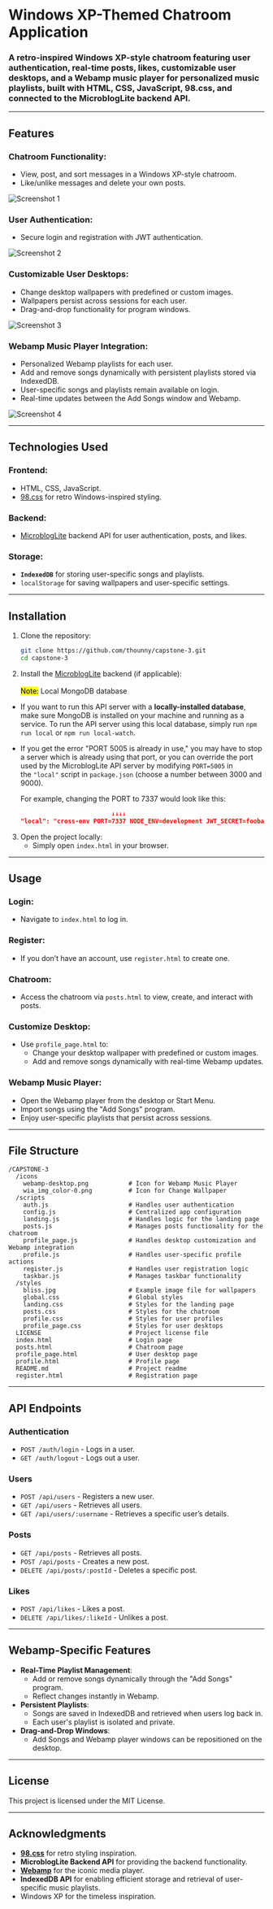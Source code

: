 # Windows XP-Themed Chatroom Application

### A retro-inspired Windows XP-style chatroom featuring user authentication, real-time posts, likes, customizable user desktops, and a Webamp music player for personalized music playlists, built with **HTML**, **CSS**, **JavaScript**, **98.css**, and connected to the **MicroblogLite backend API**.

---

## **Features**

### **Chatroom Functionality**:

- View, post, and sort messages in a Windows XP-style chatroom.
- Like/unlike messages and delete your own posts.

![Screenshot 1](./screenshots/capstone_3_1.gif)

### **User Authentication**:

- Secure login and registration with JWT authentication.

![Screenshot 2](./screenshots/capstone_3_4.gif)

### **Customizable User Desktops**:

- Change desktop wallpapers with predefined or custom images.
- Wallpapers persist across sessions for each user.
- Drag-and-drop functionality for program windows.

![Screenshot 3](./screenshots/capstone_3_2.gif)

### **Webamp Music Player Integration**:

- Personalized Webamp playlists for each user.
- Add and remove songs dynamically with persistent playlists stored via IndexedDB.
- User-specific songs and playlists remain available on login.
- Real-time updates between the Add Songs window and Webamp.

![Screenshot 4](./screenshots/capstone_3_3.gif)

---

## **Technologies Used**

### **Frontend**:

- HTML, CSS, JavaScript.
- [98.css](https://jdan.github.io/98.css/) for retro Windows-inspired styling.

### **Backend**:

- [MicroblogLite](https://github.com/DevelopIntelligenceBoulder/microbloglite-capstone-backend) backend API for user authentication, posts, and likes.

### **Storage**:

- **`IndexedDB`** for storing user-specific songs and playlists.
- `localStorage` for saving wallpapers and user-specific settings.

---

## **Installation**

1. Clone the repository:
    
    ```bash
    git clone https://github.com/thounny/capstone-3.git
    cd capstone-3
    ```
    
2. Install the [MicroblogLite](https://github.com/DevelopIntelligenceBoulder/microbloglite-capstone-backend#local-mongodb-database) backend (if applicable):
<br><br><mark>Note:</mark> Local MongoDB database
- If you want to run this API server with a **locally-installed database**, make sure MongoDB is installed on your machine and running as a service. To run the API server using this local database, simply run `npm run local` or `npm run local-watch`.
    
- If you get the error "PORT 5005 is already in use," you may have to stop a server which is already using that port, or you can override the port used by the MicroblogLite API server by modifying `PORT=5005` in the `"local"` script in `package.json` (choose a number between 3000 and 9000).
    
    For example, changing the PORT to 7337 would look like this:
    ```json
                             ↓↓↓↓
    "local": "cross-env PORT=7337 NODE_ENV=development JWT_SECRET=foobar node ./bin/www",
    ```
3. Open the project locally:
    - Simply open `index.html` in your browser.

---

## **Usage**

### **Login**:

- Navigate to `index.html` to log in.

### **Register**:

- If you don’t have an account, use `register.html` to create one.

### **Chatroom**:

- Access the chatroom via `posts.html` to view, create, and interact with posts.

### **Customize Desktop**:

- Use `profile_page.html` to:
    - Change your desktop wallpaper with predefined or custom images.
    - Add and remove songs dynamically with real-time Webamp updates.
### **Webamp Music Player**:

- Open the Webamp player from the desktop or Start Menu.
- Import songs using the "Add Songs" program.
- Enjoy user-specific playlists that persist across sessions.

---

## **File Structure**

```
/CAPSTONE-3
  /icons
    webamp-desktop.png           # Icon for Webamp Music Player
    wia_img_color-0.png          # Icon for Change Wallpaper
  /scripts
    auth.js                      # Handles user authentication
    config.js                    # Centralized app configuration
    landing.js                   # Handles logic for the landing page
    posts.js                     # Manages posts functionality for the chatroom
    profile_page.js              # Handles desktop customization and Webamp integration
    profile.js                   # Handles user-specific profile actions
    register.js                  # Handles user registration logic
    taskbar.js                   # Manages taskbar functionality
  /styles
    bliss.jpg                    # Example image file for wallpapers
    global.css                   # Global styles
    landing.css                  # Styles for the landing page
    posts.css                    # Styles for the chatroom
    profile.css                  # Styles for user profiles
    profile_page.css             # Styles for user desktops
  LICENSE                        # Project license file
  index.html                     # Login page
  posts.html                     # Chatroom page
  profile_page.html              # User desktop page
  profile.html                   # Profile page
  README.md                      # Project readme
  register.html                  # Registration page
```

---

## **API Endpoints**

### **Authentication**

- `POST /auth/login` - Logs in a user.
- `GET /auth/logout` - Logs out a user.

### **Users**

- `POST /api/users` - Registers a new user.
- `GET /api/users` - Retrieves all users.
- `GET /api/users/:username` - Retrieves a specific user’s details.

### **Posts**

- `GET /api/posts` - Retrieves all posts.
- `POST /api/posts` - Creates a new post.
- `DELETE /api/posts/:postId` - Deletes a specific post.

### **Likes**

- `POST /api/likes` - Likes a post.
- `DELETE /api/likes/:likeId` - Unlikes a post.

---

## **Webamp-Specific Features**

- **Real-Time Playlist Management**:
    - Add or remove songs dynamically through the "Add Songs" program.
    - Reflect changes instantly in Webamp.
- **Persistent Playlists**:
    - Songs are saved in IndexedDB and retrieved when users log back in.
    - Each user's playlist is isolated and private.
- **Drag-and-Drop Windows**:
    - Add Songs and Webamp player windows can be repositioned on the desktop.

---
## **License**

This project is licensed under the MIT License.

---

## **Acknowledgments**

- **[98.css](https://jdan.github.io/98.css/)** for retro styling inspiration.
- **MicroblogLite Backend API** for providing the backend functionality.
- **[Webamp](https://webamp.org/)** for the iconic media player.
- **IndexedDB API** for enabling efficient storage and retrieval of user-specific music playlists.
- Windows XP for the timeless inspiration.
